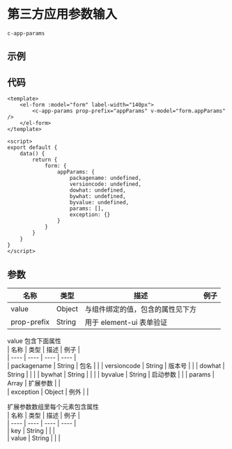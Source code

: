 # 第三方应用参数输入    
`c-app-params`  

## 示例  
<Demo>
  <AppParamsDemo />
</Demo>

## 代码  
```vue
<template>
    <el-form :model="form" label-width="140px">
        <c-app-params prop-prefix="appParams" v-model="form.appParams" />
    </el-form>
</template>

<script>
export default {
    data() {
        return {
            form: {
                appParams: {
                    packagename: undefined,
                    versioncode: undefined,
                    dowhat: undefined,
                    bywhat: undefined,
                    byvalue: undefined,
                    params: [],
                    exception: {}
                }
            }
        }
    }
}
</script>

```

## 参数  
| 名称 | 类型 | 描述 | 例子 |  
| ---- | ---- | ---- | ---- |   
| value | Object | 与组件绑定的值，包含的属性见下方 | |  
| prop-prefix | String | 用于 element-ui 表单验证 | |  

value 包含下面属性  
| 名称 | 类型 | 描述 | 例子 |  
| ---- | ---- | ---- | ---- |  
| packagename | String | 包名 | | 
| versioncode | String | 版本号 |  | 
| dowhat | String | | | 
| bywhat | String | | | 
| byvalue | String | 启动参数 | | 
| params | Array | 扩展参数 | |  
| exception | Object | 例外 | |

扩展参数数组里每个元素包含属性  
| 名称 | 类型 | 描述 | 例子 |  
| ---- | ---- | ---- | ---- |  
| key | String | | |  
| value | String | | | 


<Comment />